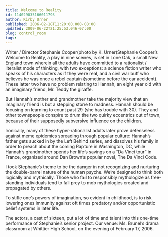 ```yaml
---
title: Welcome to Reality
id: 114029035166011793
author: Kirby Urner
published: 2006-02-18T11:20:00.000-08:00
updated: 2009-06-22T21:25:53.046-07:00
blog: control_room
tags: 
---
```


[](http://photos1.blogger.com/blogger/1134/545/1600/cooper.jpg)Writer / Director Stephanie Cooper(photo by K. Urner)Stephanie Cooper’s Welcome to Reality, a play in nine scenes, is set in Lone Oak, a small New England town wherein all the adults have committed to a rationalist / literalist mode of thinking, with two exceptions: a science fiction writer who speaks of his characters as if they were real, and a civil war buff who believes he was once a rebel captain (sometime before the car accident).  
 These latter two have no problem relating to Hannah, an eight year old with an imaginary friend, Mr. Teddy the giraffe. 

 But Hannah’s mother and grandmother take the majority view that an imaginary friend is but a stepping stone to madness. Hannah should be focusing on learning to count past 29 (she has trouble with 30). They and other townspeople conspire to drum the two quirky eccentrics out of town, because of their supposedly subversive influence on the children.

 Ironically, many of these hyper-rationalist adults later prove defenseless against meme epidemics spreading through popular culture: Hannah’s father gets sucked in by the Left Behind series, and dissolves his family in order to preach about the coming Rapture in Washington, DC, while Hannah’s grandmother spends her life’s savings on a “Da Vinci tour” in France, organized around Dan Brown’s popular novel, The Da Vinci Code.

 I took Stephanie’s theme to be the danger in not recognizing and nurturing the double-barrel nature of the human psyche. We’re designed to think both logically and mythically.  Those who fail to responsibly mythologize as free-standing individuals tend to fall prey to mob mythologies created and propagated by others. 

To stifle one’s powers of imagination, so evident in childhood, is to risk lowering ones immunity against oft times predatory and/or opportunistic belief systems in later life.

The actors, a cast of sixteen, put a lot of time and talent into this one-time performance of Stephanie’s senior project. Our venue: Ms. Brunel’s drama classroom at Whittier High School, on the evening of February 17, 2006.